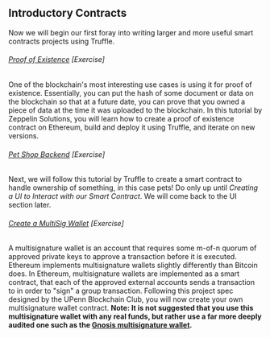 ## Introductory Contracts

Now we will begin our first foray into writing larger and more useful smart contracts projects using Truffle.

###### [Proof of Existence](https://blog.zeppelin.solutions/the-hitchhikers-guide-to-smart-contracts-in-ethereum-848f08001f05) \[Exercise\]

One of the blockchain's most interesting use cases is using it for proof of existence.  Essentially, you can put the hash of some document or data on the blockchain so that at a future date, you can prove that you owned a piece of data at the time it was uploaded to the blockchain.  In this tutorial by Zeppelin Solutions, you will learn how to create a proof of existence contract on Ethereum, build and deploy it using Truffle, and iterate on new versions.

###### [Pet Shop Backend](http://truffleframework.com/tutorials/pet-shop) \[Exercise\]

Next, we will follow this tutorial by Truffle to create a smart contract to handle ownership of something, in this case pets!  Do only up until _Creating a UI to Interact with our Smart Contract_.  We will come back to the UI section later.

###### [Create a MultiSig Wallet](https://docs.google.com/document/d/1AWLSGX44h5UdtlPHNY3goIe9YqPgJjaXzbEw5Y390Jw/edit) \[Exercise\]

A multisignature wallet is an account that requires some m-of-n quorum of approved private keys to approve a transaction before it is executed.  Ethereum implements multisignature wallets slightly differently than Bitcoin does.  In Ethereum, multisignature wallets are implemented as a smart contract, that each of the approved external accounts sends a transaction to in order to "sign" a group transaction.  Following this project spec designed by the UPenn Blockchain Club, you will now create your own multisignature wallet contract.  **Note: It is not suggested that you use this multisignature wallet with any real funds, but rather use a far more deeply audited one such as the **[**Gnosis multisignature wallet**](https://wallet.gnosis.pm)**.**

